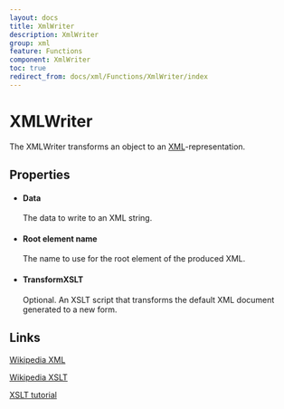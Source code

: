 ```yaml
---
layout: docs
title: XmlWriter
description: XmlWriter
group: xml
feature: Functions
component: XmlWriter
toc: true
redirect_from: docs/xml/Functions/XmlWriter/index
---
```

XMLWriter
=========

The XMLWriter transforms an object to an
[XML](http://en.wikipedia.org/wiki/XML)-representation.

Properties
----------

-  #### Data

    The data to write to an XML string.

-  #### Root element name

    The name to use for the root element of the produced XML.

-  #### TransformXSLT

    Optional. An XSLT script that transforms the default XML document
    generated to a new form.

Links
-----

[Wikipedia XML](http://en.wikipedia.org/wiki/XML)

[Wikipedia XSLT](http://en.wikipedia.org/wiki/XSLT)

[XSLT tutorial](https://www.w3schools.com/xml/xsl_intro.asp)
